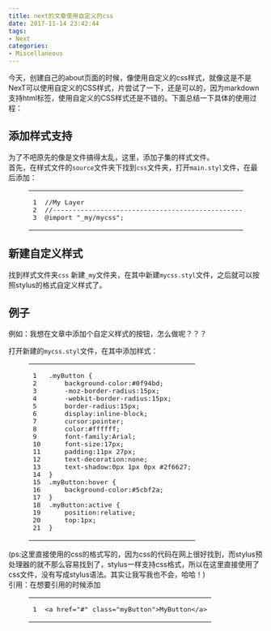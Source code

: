```yaml
---
title: next的文章使用自定义的css
date: 2017-11-14 23:42:44
tags:
- Next
categories:
- Miscellaneous
---
```




<p>  今天，创建自己的about页面的时候，像使用自定义的css样式，就像这是不是NexT可以使用自定义的CSS样式，片尝试了一下，还是可以的，因为markdown支持html标签，使用自定义的CSS样式还是不错的。下面总结一下具体的使用过程：</p>
<h2 id="添加样式支持"><a href="#添加样式支持" class="headerlink" title="添加样式支持"></a>添加样式支持</h2><p>  为了不吧原先的像是文件搞得太乱，这里，添加子集的样式文件。<br>  首先，在样式文件的<code>source</code>文件夹下找到<code>css</code>文件夹，打开<code>main.styl</code>文件，在最后添加：</p>
<figure class="highlight plain"><table><tr><td class="gutter"><pre><div class="line">1</div><div class="line">2</div><div class="line">3</div></pre></td><td class="code"><pre><div class="line">//My Layer</div><div class="line">//--------------------------------------------------</div><div class="line">@import &quot;_my/mycss&quot;;</div></pre></td></tr></table></figure>
<h2 id="新建自定义样式"><a href="#新建自定义样式" class="headerlink" title="新建自定义样式"></a>新建自定义样式</h2><p>找到样式文件夹<code>css</code> 新建<code>_my</code>文件夹，在其中新建<code>mycss.styl</code>文件，之后就可以按照stylus的格式自定义样式了。</p>
<h2 id="例子"><a href="#例子" class="headerlink" title="例子"></a>例子</h2><p>例如：我想在文章中添加个自定义样式的按钮，怎么做呢？？？</p>
<p>打开新建的<code>mycss.styl</code>文件，在其中添加样式：</p>
<figure class="highlight plain"><table><tr><td class="gutter"><pre><div class="line">1</div><div class="line">2</div><div class="line">3</div><div class="line">4</div><div class="line">5</div><div class="line">6</div><div class="line">7</div><div class="line">8</div><div class="line">9</div><div class="line">10</div><div class="line">11</div><div class="line">12</div><div class="line">13</div><div class="line">14</div><div class="line">15</div><div class="line">16</div><div class="line">17</div><div class="line">18</div><div class="line">19</div><div class="line">20</div><div class="line">21</div></pre></td><td class="code"><pre><div class="line">.myButton &#123;</div><div class="line">    background-color:#0f94bd;</div><div class="line">    -moz-border-radius:15px;</div><div class="line">    -webkit-border-radius:15px;</div><div class="line">    border-radius:15px;</div><div class="line">    display:inline-block;</div><div class="line">    cursor:pointer;</div><div class="line">    color:#ffffff;</div><div class="line">    font-family:Arial;</div><div class="line">    font-size:17px;</div><div class="line">    padding:11px 27px;</div><div class="line">    text-decoration:none;</div><div class="line">    text-shadow:0px 1px 0px #2f6627;</div><div class="line">&#125;</div><div class="line">.myButton:hover &#123;</div><div class="line">    background-color:#5cbf2a;</div><div class="line">&#125;</div><div class="line">.myButton:active &#123;</div><div class="line">    position:relative;</div><div class="line">    top:1px;</div><div class="line">&#125;</div></pre></td></tr></table></figure>
<p>(ps:这里直接使用的css的格式写的，因为css的代码在网上很好找到，而stylus预处理器的就不那么容易找到了，stylus一样支持css格式，所以在这里直接使用了css文件，没有写成stylus语法。其实让我写我也不会，哈哈！)<br>  引用：在想要引用的时候添加<br><figure class="highlight plain"><table><tr><td class="gutter"><pre><div class="line">1</div></pre></td><td class="code"><pre><div class="line">&lt;a href=&quot;#&quot; class=&quot;myButton&quot;&gt;MyButton&lt;/a&gt;</div></pre></td></tr></table></figure></p>

<!-- 具体示例可参考本博客内的{% post_link 游戏网络开发二之数据的发送与接收 此篇文章 %}, 
此文中的代码段样式都是用Gad的两个css控制的,
所以跟我其他文章的代码段样式都不同. -->